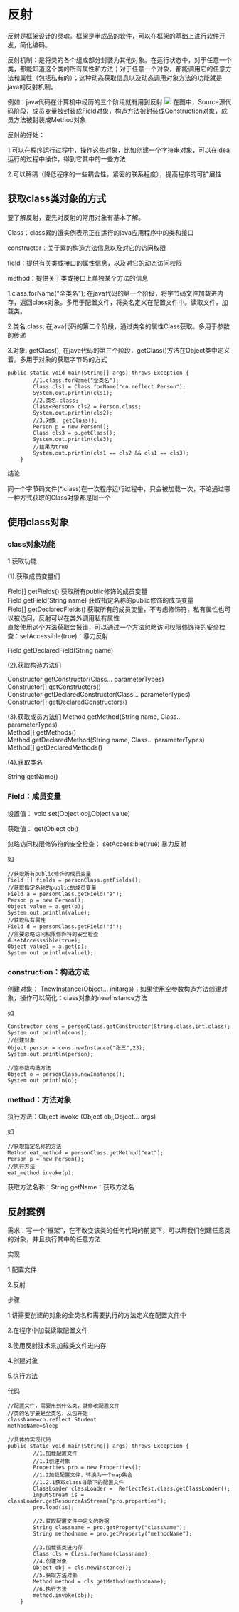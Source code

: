 # 反射
反射是框架设计的灵魂。框架是半成品的软件，可以在框架的基础上进行软件开发，简化编码。

反射机制：是将类的各个组成部分封装为其他对象。在运行状态中，对于任意一个类，都能知道这个类的所有属性和方法；对于任意一个对象，都能调用它的任意方法和属性（包括私有的）；这种动态获取信息以及动态调用对象方法的功能就是java的反射机制。

例如：java代码在计算机中经历的三个阶段就有用到反射
![](../Reflection/图片1.png)
在图中，Source源代码阶段，成员变量被封装成Field对象，构造方法被封装成Construction对象，成员方法被封装成Method对象

反射的好处：

1.可以在程序运行过程中，操作这些对象，比如创建一个字符串对象，可以在idea运行的过程中操作，得到它其中的一些方法

2.可以解耦（降低程序的一些耦合性，紧密的联系程度），提高程序的可扩展性

## 获取class类对象的方式
要了解反射，要先对反射的常用对象有基本了解。

Class：class累的饿实例表示正在运行的java应用程序中的类和接口

constructor：关于累的构造方法信息以及对它的访问权限

field：提供有关类或接口的属性信息，以及对它的动态访问权限

method：提供关于类或接口上单独某个方法的信息

1.class.forName("全类名"); 在java代码的第一个阶段，将字节码文件加载进内存，返回class对象。多用于配置文件，将类名定义在配置文件中。读取文件，加载类。
  
2.类名.class; 在java代码的第二个阶段，通过类名的属性Class获取。多用于参数的传递
  
3.对象. getClass(); 在java代码的第三个阶段，getClass()方法在Object类中定义着。多用于对象的获取字节码的方式
  
```
public static void main(String[] args) throws Exception {
        //1.class.forName("全类名");
        Class cls1 = Class.forName("cn.reflect.Person");
        System.out.println(cls1);
        //2.类名.class;
        Class<Person> cls2 = Person.class;
        System.out.println(cls2);
        //3.对象. getClass();
        Person p = new Person();
        Class cls3 = p.getClass();
        System.out.println(cls3);
        //结果为true
        System.out.println(cls1 == cls2 && cls1 == cls3);
    }
```
结论

同一个字节码文件(*.class)在一次程序运行过程中，只会被加载一次，不论通过哪一种方式获取的Class对象都是同一个

## 使用class对象
### class对象功能
1.获取功能

(1).获取成员变量们

Field[] getFields() 获取所有public修饰的成员变量</br>
Field getField(String name) 获取指定名称的public修饰的成员变量</br>
Field[] getDeclaredFields() 获取所有的成员变量，不考虑修饰符，私有属性也可以被访问，反射可以在类外调用私有属性</br>
直接使用这个方法获取会报错，可以通过一个方法忽略访问权限修饰符的安全检查：setAccessible(true)：暴力反射

Field getDeclaredField(String name) 

(2).获取构造方法们

Constructor<T> getConstructor(Class<?>... parameterTypes)</br>
Constructor<?>[] getConstructors() </br>
Constructor<T> getDeclaredConstructor(Class<?>... parameterTypes)</br>
Constructor<?>[] getDeclaredConstructors() 

(3).获取成员方法们
Method getMethod(String name, Class<?>... parameterTypes)</br>
Method[] getMethods()</br>
Method getDeclaredMethod(String name, Class<?>... parameterTypes)</br>
Method[] getDeclaredMethods()

(4).获取类名
 
 String getName()


### Field：成员变量
设置值： void set(Object obj,Object value)

获取值： get(Object obj)

忽略访问权限修饰符的安全检查： setAccessible(true) 暴力反射

如
```
//获取所有public修饰的成员变量
Field [] fields = personClass.getFields();
//获取指定名称的public的成员变量
Field a = personClass.getField("a");
Person p = new Person();
Object value = a.get(p);
System.out.println(value);
//获取私有属性
Field d = personClass.getField("d");
//需要忽略访问权限修饰符的安全检查
d.setAccesssible(true);
Object value1 = a.get(p);
System.out.println(value1);
```




### construction：构造方法
创建对象： TnewInstance(Object... initargs)；如果使用空参数构造方法创建对象，操作可以简化：class对象的newInstance方法

如
```
Constructor cons = personClass.getConstructor(String.class,int.class);
System.out.println(cons);
//创建对象
Object person = cons.newInstance("张三",23);
System.out.println(person);

//空参数构造方法
Object o = personClass.newInstance();
System.out.println(o);
```



### method：方法对象
执行方法：Object invoke (Object obj,Object... args)

如
```
//获取指定名称的方法
Method eat_method = personClass.getMethod("eat");
Person p = new Person();
//执行方法
eat_method.invoke(p);
```

获取方法名称：String getName：获取方法名


## 反射案例
需求：写一个“框架”，在不改变该类的任何代码的前提下，可以帮我们创建任意类的对象，并且执行其中的任意方法

实现

1.配置文件

2.反射

步骤

1.讲需要创建的对象的全类名和需要执行的方法定义在配置文件中

2.在程序中加载读取配置文件

3.使用反射技术来加载类文件进内存

4.创建对象

5.执行方法

代码
```
//配置文件，需要用到什么类，就修改配置文件
//类的名字要是全类名，从包开始
className=cn.reflect.Student
methodName=sleep

//具体的实现代码
public static void main(String[] args) throws Exception {
        //1.加载配置文件
        //1.1创建对象
        Properties pro = new Properties();
        //1.2加载配置文件，转换为一个map集合
        //1.2.1获取class目录下的配置文件
        ClassLoader classLoader =  ReflectTest.class.getClassLoader();
        InputStream is = classLoader.getResourceAsStream("pro.properties");
        pro.load(is);

        //2.获取配置文件中定义的数据
        String classname = pro.getProperty("className");
        String methodname = pro.getProperty("methodName");

        //3.加载该类进内存
        Class cls = Class.forName(classname);
        //4.创建对象
        Object obj = cls.newInstance();
        //5.获取方法对象
        Method method = cls.getMethod(methodname);
        //6.执行方法
        method.invoke(obj);
    }
```
